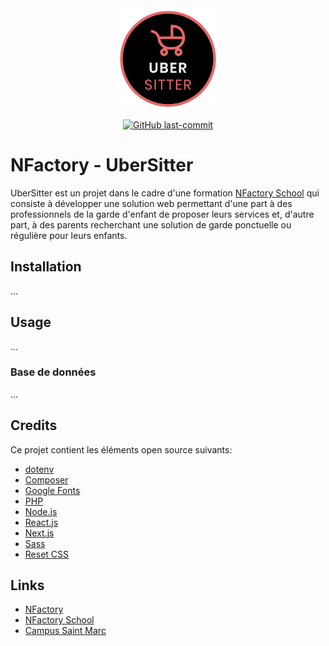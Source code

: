 <div align="center">
  <br>
	<a href="https://nfactory.school"><img src="client/public/assets/img/logo/logo-bg-transparent.png" height="160"></a>
  <br>
  <p>
    <a href="/../../"><img src="https://img.shields.io/github/last-commit/nfactoryschool-2020/nfactory-ubersitter" alt="GitHub last-commit" /></a>
  </p>
</div>

# NFactory - UberSitter
UberSitter est un projet dans le cadre d'une formation [NFactory School](https://nfactory.school) qui consiste à développer une solution web permettant d'une part à des professionnels de la garde d'enfant de
proposer leurs services et, d'autre part, à des parents recherchant une solution de garde ponctuelle ou régulière pour leurs enfants.

## Installation
...

## Usage
...

### Base de données
...

## Credits
Ce projet contient les éléments open source suivants:
* [dotenv](https://github.com/symfony/dotenv)
* [Composer](https://getcomposer.org/)
* [Google Fonts](https://fonts.google.com)
* [PHP](https://www.php.net)
* [Node.js](https://nodejs.org)
* [React.js](https://reactjs.org)
* [Next.js](https://nextjs.org)
* [Sass](https://sass-lang.com)
* [Reset CSS](https://meyerweb.com/eric/tools/css/reset)

## Links
* [NFactory](https://nfactory.io)
* [NFactory School](https://nfactory.school)
* [Campus Saint Marc](https://campus-saint-marc.com)
